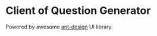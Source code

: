 # Client of Question Generator

Powered by awesome [ant-design](https://github.com/ant-design/ant-design) UI library.
